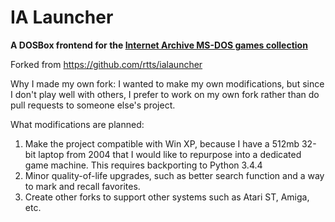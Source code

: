 IA Launcher
===========

**A DOSBox frontend for the [Internet Archive MS-DOS games
collection](https://archive.org/details/softwarelibrary_msdos_games)**


Forked from https://github.com/rtts/ialauncher

Why I made my own fork: I wanted to make my own modifications, but since I don't play well with others, I prefer to work on my own fork rather than do pull requests to someone else's project.

What modifications are planned:
  1) Make the project compatible with Win XP, because I have a 512mb 32-bit laptop from 2004 that I would like to repurpose into a dedicated game machine. This requires backporting to Python 3.4.4
  2) Minor quality-of-life upgrades, such as better search function and a way to mark and recall favorites.
  3) Create other forks to support other systems such as Atari ST, Amiga, etc.

 
